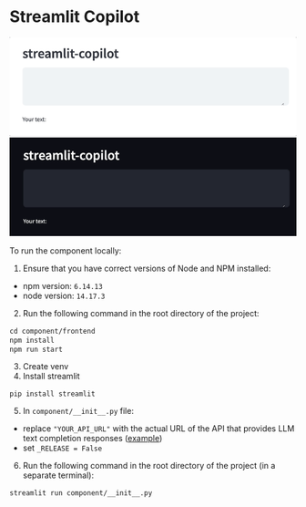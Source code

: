 # Streamlit Copilot


![Copilot light](resources/copilot3.gif)
![Copilot dark](resources/copilot2.gif)





To run the component locally:
1. Ensure that you have correct versions of Node and NPM installed:
- npm version: `6.14.13`
- node version: `14.17.3`
2. Run the following command in the root directory of the project:
```
cd component/frontend
npm install
npm run start
```
3. Create venv
4. Install streamlit
```
pip install streamlit
```
5. In `component/__init__.py` file:
- replace `"YOUR_API_URL"` with the actual URL of the API that provides LLM text completion responses ([example](https://llama-cpp-python.readthedocs.io/en/latest/install/macos/))
- set `_RELEASE = False`
6. Run the following command in the root directory of the project (in a separate terminal):
```
streamlit run component/__init__.py
```
